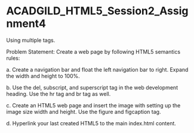 # ACADGILD_HTML5_Session2_Assignment4
Using multiple tags.

Problem Statement:
Create a web page by following HTML5 semantics rules:

a. Create a navigation bar and float the left navigation bar to right. Expand the width and height to
100%.

b. Use the del, subscript, and superscript tag in the web development heading. Use the hr tag and br
tag as well.

c. Create an HTML5 web page and insert the image with setting up the image size width and height.
Use the figure and figcaption tag.

d. Hyperlink your last created HTML5 to the main index.html content.
